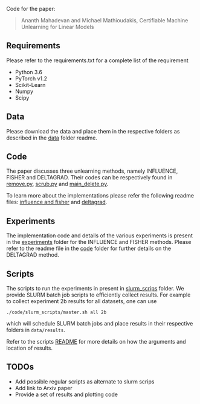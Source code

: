 Code for the paper:

> Ananth Mahadevan and Michael Mathioudakis, Certifiable Machine Unlearning for Linear Models 

## Requirements 
Please refer to the requirements.txt for a complete list of the requirement
- Python 3.6
- PyTorch v1.2
- Scikit-Learn
- Numpy
- Scipy

## Data
Please download the data and place them in the respective folders as described in the [data](data/) folder readme.

## Code
The paper discusses three unlearning methods, namely INFLUENCE, FISHER and DELTAGRAD. Their codes can be respectively found in [remove.py](code/methods/remove.py), [scrub.py](code/methods/scrub.py) and [main_delete.py](external_code/DeltaGrad/src/main.py).

To learn more about the implementations please refer the following readme files:  [influence and fisher](code/README.md) and [deltagrad](external_code/DeltaGrad/src/README.md).

## Experiments

The implementation code and details of the various experiments is present in the [experiments](code/experiments/) folder for the INFLUENCE and FISHER methods. Please refer to the readme file in the [code](code/) folder for further details on the DELTAGRAD method.

## Scripts

The scripts to run the experiments in present in [slurm_scrips](code/slurm_scripts/master.sh) folder.
We provide SLURM batch job scripts to efficiently collect results.
For example to collect experiment 2b results for all datasets, one can use

```{bash}
./code/slurm_scripts/master.sh all 2b
```

which will schedule SLURM batch jobs and place results in their respective folders in `data/results`.

Refer to the scripts [README](code/slurm_scripts/README.md) for more details on how the arguments and location of results.

## TODOs

- Add possible regular scripts as alternate to slurm scrips
- Add link to Arxiv paper
- Provide a set of results and plotting code
